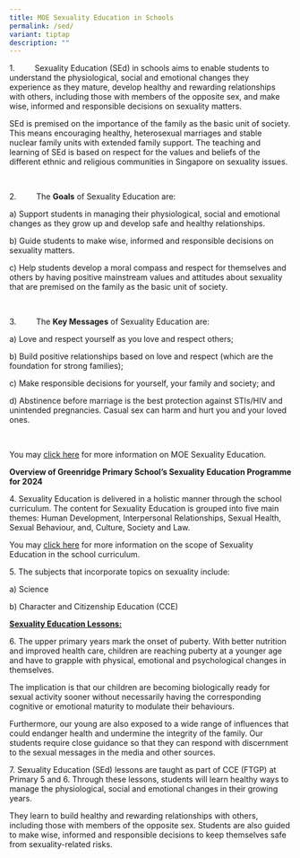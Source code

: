 ```yaml
---
title: MOE Sexuality Education in Schools
permalink: /sed/
variant: tiptap
description: ""
---
```

<p>1.&nbsp;&nbsp;&nbsp;&nbsp;&nbsp;&nbsp;&nbsp;&nbsp; Sexuality Education
(SEd) in schools aims to enable students to understand the physiological,
social and emotional changes they experience as they mature, develop healthy
and rewarding relationships with others, including those with members of
the opposite sex, and make wise, informed and responsible decisions on
sexuality matters.</p>
<p>SEd is premised on the importance of the family as the basic unit of society.
This means encouraging healthy, heterosexual marriages and stable nuclear
family units with extended family support. The teaching and learning of
SEd is based on respect for the values and beliefs of the different ethnic
and religious communities in Singapore on sexuality issues.</p>
<p>&nbsp;</p>
<p>2.&nbsp;&nbsp;&nbsp;&nbsp;&nbsp;&nbsp;&nbsp;&nbsp; The <strong>Goals</strong> of
Sexuality Education are:</p>
<p>a) Support students in managing their physiological, social and emotional
changes as they grow up and develop safe and healthy relationships.</p>
<p>b) Guide students to make wise, informed and responsible decisions on
sexuality matters.</p>
<p>c) Help students develop a moral compass and respect for themselves and
others by having positive mainstream values and attitudes about sexuality
that are premised on the family as the basic unit of society.</p>
<p>&nbsp;</p>
<p>3.&nbsp;&nbsp;&nbsp;&nbsp;&nbsp;&nbsp;&nbsp;&nbsp; The <strong>Key Messages</strong> of
Sexuality Education are:</p>
<p>a) Love and respect yourself as you love and respect others;</p>
<p>b) Build positive relationships based on love and respect (which are the
foundation for strong families);</p>
<p>c) Make responsible decisions for yourself, your family and society; and</p>
<p>d) Abstinence before marriage is the best protection against STIs/HIV
and unintended pregnancies. Casual sex can harm and hurt you and your loved
ones.</p>
<p>&nbsp;</p>
<p>You may <a href="https://go.gov.sg/moe-sexuality-education" rel="noopener noreferrer nofollow" target="_blank">click here</a> for
more information on MOE Sexuality Education.</p>
<p></p>
<p><strong>Overview of Greenridge Primary School’s Sexuality Education Programme for 2024</strong>
</p>
<p>4. Sexuality Education is delivered in a holistic manner through the school
curriculum. The content for Sexuality Education is grouped into five main
themes: Human Development, Interpersonal Relationships, Sexual Health,
Sexual Behaviour, and, Culture, Society and Law.</p>
<p>You may <a href="https://go.gov.sg/moe-sexuality-education-scope" rel="noopener noreferrer nofollow" target="_blank">click here</a> for
more information on the scope of Sexuality Education in the school curriculum.</p>
<p></p>
<p>5. The subjects that incorporate topics on sexuality include:</p>
<p>a) Science</p>
<p>b) Character and Citizenship Education (CCE)</p>
<p></p>
<p><strong><u>Sexuality Education Lessons: </u></strong>
</p>
<p>6. The upper primary years mark the onset of puberty. With better nutrition
and improved health care, children are reaching puberty at a younger age
and have to grapple with physical, emotional and psychological changes
in themselves.</p>
<p>The implication is that our children are becoming biologically ready for
sexual activity sooner without necessarily having the corresponding cognitive
or emotional maturity to modulate their behaviours.</p>
<p>Furthermore, our young are also exposed to a wide range of influences
that could endanger health and undermine the integrity of the family. Our
students require close guidance so that they can respond with discernment
to the sexual messages in the media and other sources.</p>
<p></p>
<p>7. Sexuality Education (SEd) lessons are taught as part of CCE (FTGP)
at Primary 5 and 6. Through these lessons, students will learn healthy
ways to manage the physiological, social and emotional changes in their
growing years.</p>
<p>They learn to build healthy and rewarding relationships with others, including
those with members of the opposite sex. Students are also guided to make
wise, informed and responsible decisions to keep themselves safe from sexuality-related
risks.</p>
<p></p>
<p></p>